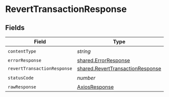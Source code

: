 # RevertTransactionResponse


## Fields

| Field                                                                                | Type                                                                                 | Required                                                                             | Description                                                                          |
| ------------------------------------------------------------------------------------ | ------------------------------------------------------------------------------------ | ------------------------------------------------------------------------------------ | ------------------------------------------------------------------------------------ |
| `contentType`                                                                        | *string*                                                                             | :heavy_check_mark:                                                                   | N/A                                                                                  |
| `errorResponse`                                                                      | [shared.ErrorResponse](../../models/shared/errorresponse.md)                         | :heavy_minus_sign:                                                                   | Error                                                                                |
| `revertTransactionResponse`                                                          | [shared.RevertTransactionResponse](../../models/shared/reverttransactionresponse.md) | :heavy_minus_sign:                                                                   | OK                                                                                   |
| `statusCode`                                                                         | *number*                                                                             | :heavy_check_mark:                                                                   | N/A                                                                                  |
| `rawResponse`                                                                        | [AxiosResponse](https://axios-http.com/docs/res_schema)                              | :heavy_minus_sign:                                                                   | N/A                                                                                  |